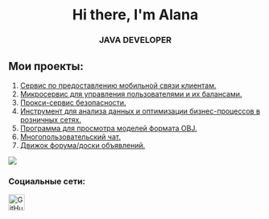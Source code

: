 <div id="header" align="Center">
    <h1>Hi there, I'm  Alana </h1>
    <h3>JAVA DEVELOPER</h3>
</div>

## Мои проекты:
1. [Cервис по предоставлению мобильной связи клиентам.](https://github.com/Allnnel/MobileWave)
2. [Микросервис для управления пользователями и их балансами.](https://github.com/Allnnel/User-Balance-Service)
3. [Прокси-сервис безопасности.](https://github.com/Allnnel/SecureRestProxy)
4. [Инструмент для анализа данных и оптимизации бизнес-процессов в розничных сетях.](https://github.com/Allnnel/RetailAnalytics)
5. [Программа для просмотра моделей формата OBJ.](https://github.com/Allnnel/3DViewer)
6. [Многопользовательский чат.](https://github.com/Allnnel/MultiUserChat)
7. [Движок форума/доски объявлений.](https://github.com/Allnnel/ForumXpress)

<div align="left">
        <img src="https://media3.giphy.com/media/v1.Y2lkPTc5MGI3NjExcDRpNGc4ZW01NjZxbzFrbjRncTdiZTE3Z2k0czM0MzdnYWNvZjEwOSZlcD12MV9pbnRlcm5hbF9naWZfYnlfaWQmY3Q9Zw/l2R0cvMrULqv6se4M/giphy.gif" />
</div>

### Социальные сети:

<div align="left">
  <a href="https://t.me/allnnel" target="_blank" rel="noreferrer">
        <img src="https://upload.wikimedia.org/wikipedia/commons/thumb/8/82/Telegram_logo.svg/1200px-Telegram_logo.svg.png" width="32" height="32" alt="GitHub" />
</div>
